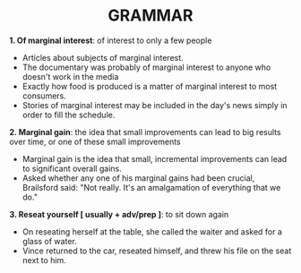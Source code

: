 <h1 align="center"><strong>GRAMMAR</strong></h1>

**1. Of marginal interest**: of interest to only a few people
- Articles about subjects of marginal interest.
- The documentary was probably of marginal interest to anyone who doesn't work in the media
- Exactly how food is produced is a matter of marginal interest to most consumers.
- Stories of marginal interest may be included in the day's news simply in order to fill the schedule.

**2. Marginal gain**: the idea that small improvements can lead to big results over time, or one of these small improvements
- Marginal gain is the idea that small, incremental improvements can lead to significant overall gains.
- Asked whether any one of his marginal gains had been crucial, Brailsford said: "Not really. It's an amalgamation of everything that we do."

**3. Reseat yourself [ usually + adv/prep ]**: to sit down again
- On reseating herself at the table, she called the waiter and asked for a glass of water.
- Vince returned to the car, reseated himself, and threw his file on the seat next to him.